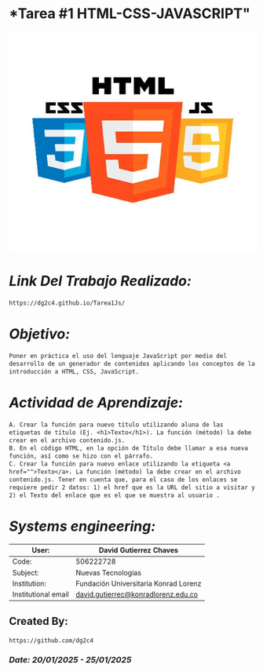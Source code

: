 # *Tarea #1 HTML-CSS-JAVASCRIPT"
<p align="center">
  <img width="600" height="450" src="Assets/HTML-CSS-JAVASCRIPT.jpg" alt="HTML-CSS-JAVASCRIPT">
</p>

# *Link Del Trabajo Realizado:*
    https://dg2c4.github.io/Tarea1Js/

# *Objetivo:*
    Poner en práctica el uso del lenguaje JavaScript por medio del desarrollo de un generador de contenidos aplicando los conceptos de la introducción a HTML, CSS, JavaScript.

# *Actividad de Aprendizaje:*
    A. Crear la función para nuevo título utilizando aluna de las etiquetas de título (Ej. <h1>Texto</h1>). La función (método) la debe crear en el archivo contenido.js.
    B. En el código HTML, en la opción de Título debe llamar a esa nueva función, así como se hizo con el párrafo.
    C. Crear la función para nuevo enlace utilizando la etiqueta <a href="">Texto</a>. La función (método) la debe crear en el archivo contenido.js. Tener en cuenta que, para el caso de los enlaces se requiere pedir 2 datos: 1) el href que es la URL del sitio a visitar y 2) el Texto del enlace que es el que se muestra al usuario .


# *Systems engineering:*
| User: | David Gutierrez Chaves |
|------|--------|
| Code: | 506222728 |
| Subject: | Nuevas Tecnologias |
| Institution: | Fundación Universitaria Konrad Lorenz |
| Institutional email | david.gutierrec@konradlorenz.edu.co |  


## Created By:
    https://github.com/dg2c4

### *Date: 20/01/2025 - 25/01/2025*
